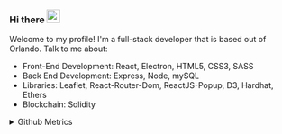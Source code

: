 ### Hi there <img src="https://raw.githubusercontent.com/MartinHeinz/MartinHeinz/master/wave.gif" height="24px" width="24px">

Welcome to my profile! I'm a full-stack developer that is based out of Orlando. Talk to me about: 
* Front-End Development: React, Electron, HTML5, CSS3, SASS
* Back End Development: Express, Node, mySQL
* Libraries: Leaflet, React-Router-Dom, ReactJS-Popup, D3, Hardhat, Ethers
* Blockchain: Solidity

<p align="center">
  <a href="https://skillicons.dev/%22%3E
    <img src="https://skillicons.dev/icons?i=react,angular,svelte,electron,redux,html,css,sass,tailwind,flask,py,js,ts,nodejs,express,mysql,firebase,gcp,aws,mongodb,solidity,remix,git,jest&perline=8"/>
  </a>
</p>
                                                                                                                                           
<details>
<summary>Github Metrics</summary>

<p align="center">
    <img src="/github-metrics.svg" />
</p>
</details>
